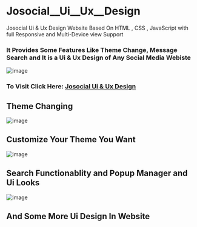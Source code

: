 # Josocial__Ui__Ux__Design
 Josocial Ui & Ux Design Website Based On HTML , CSS , JavaScript with full Responsive and Multi-Device view Support 
 
 ### It Provides Some Features Like Theme Change, Message Search and It is a Ui & Ux Design of Any Social Media Webiste 
 
 ![image](https://user-images.githubusercontent.com/65014926/185840689-22a4dc61-0da3-461f-b5b3-22cfaaf37160.png)


### To Visit Click Here: <a href = "https://shubham996633.github.io/Josocial__Ui__Ux__Design/">Josocial Ui & Ux Design</a>










## Theme Changing

![image](https://user-images.githubusercontent.com/65014926/185840764-cacc3d4b-8eaf-49b2-b7c4-8fd7f515678e.png)


## Customize Your Theme You Want

![image](https://user-images.githubusercontent.com/65014926/185840903-f0d12dfc-c35a-4789-a8f7-f5a9d86cef91.png)


## Search Functionablity and Popup Manager and Ui Looks

![image](https://user-images.githubusercontent.com/65014926/185841226-3d7901b9-2252-4f9e-8190-1b914da5d619.png)


## And Some More Ui Design In Website 


